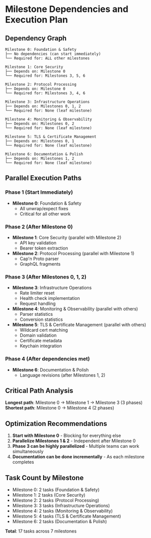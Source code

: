 # Milestone Dependencies and Execution Plan

## Dependency Graph

```
Milestone 0: Foundation & Safety
├── No dependencies (can start immediately)
└── Required for: ALL other milestones

Milestone 1: Core Security
├── Depends on: Milestone 0
└── Required for: Milestones 3, 5, 6

Milestone 2: Protocol Processing
├── Depends on: Milestone 0
└── Required for: Milestones 3, 4, 6

Milestone 3: Infrastructure Operations
├── Depends on: Milestones 0, 1, 2
└── Required for: None (leaf milestone)

Milestone 4: Monitoring & Observability
├── Depends on: Milestones 0, 2
└── Required for: None (leaf milestone)

Milestone 5: TLS & Certificate Management
├── Depends on: Milestones 0, 1
└── Required for: None (leaf milestone)

Milestone 6: Documentation & Polish
├── Depends on: Milestones 1, 2
└── Required for: None (leaf milestone)
```

## Parallel Execution Paths

### Phase 1 (Start Immediately)
- **Milestone 0**: Foundation & Safety
  - All unwrap/expect fixes
  - Critical for all other work

### Phase 2 (After Milestone 0)
- **Milestone 1**: Core Security (parallel with Milestone 2)
  - API key validation
  - Bearer token extraction
- **Milestone 2**: Protocol Processing (parallel with Milestone 1)
  - Cap'n Proto parser
  - GraphQL fragments

### Phase 3 (After Milestones 0, 1, 2)
- **Milestone 3**: Infrastructure Operations
  - Rate limiter reset
  - Health check implementation
  - Request handling
- **Milestone 4**: Monitoring & Observability (parallel with others)
  - Parser statistics
  - Conversion statistics
- **Milestone 5**: TLS & Certificate Management (parallel with others)
  - Wildcard cert matching
  - Domain validation
  - Certificate metadata
  - Keychain integration

### Phase 4 (After dependencies met)
- **Milestone 6**: Documentation & Polish
  - Language revisions (after Milestones 1, 2)

## Critical Path Analysis

**Longest path**: Milestone 0 → Milestone 1 → Milestone 3 (3 phases)
**Shortest path**: Milestone 0 → Milestone 4 (2 phases)

## Optimization Recommendations

1. **Start with Milestone 0** - Blocking for everything else
2. **Parallelize Milestones 1 & 2** - Independent after Milestone 0
3. **Phase 3 can be highly parallelized** - Multiple teams can work simultaneously
4. **Documentation can be done incrementally** - As each milestone completes

## Task Count by Milestone

- Milestone 0: 2 tasks (Foundation & Safety)
- Milestone 1: 2 tasks (Core Security)
- Milestone 2: 2 tasks (Protocol Processing)
- Milestone 3: 3 tasks (Infrastructure Operations)
- Milestone 4: 2 tasks (Monitoring & Observability)
- Milestone 5: 4 tasks (TLS & Certificate Management)
- Milestone 6: 2 tasks (Documentation & Polish)

**Total**: 17 tasks across 7 milestones